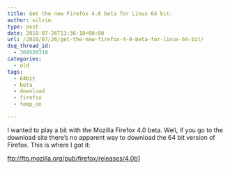 ```yaml
---
title: Get the new Firefox 4.0 beta for Linux 64 bit.
author: silviu
type: post
date: 2010-07-26T13:36:18+00:00
url: /2010/07/26/get-the-new-firefox-4-0-beta-for-linux-64-bit/
dsq_thread_id:
  - 369520310
categories:
  - old
tags:
  - 64bit
  - beta
  - download
  - firefox
  - temp_on

---
```

I wanted to play a bit with the Mozilla Firefox 4.0 beta. Well, if you go to the download site there&#8217;s no apparent way to download the 64 bit version of Firefox. This is where I got it:

<ftp://ftp.mozilla.org/pub/firefox/releases/4.0b1>